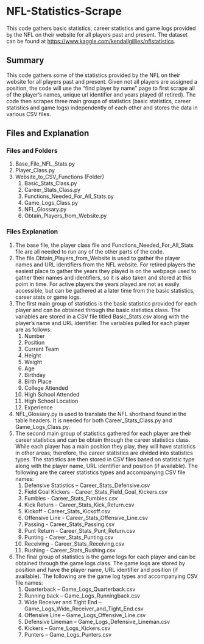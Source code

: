# NFL-Statistics-Scrape
This code gathers basic statistics, career statistics and game logs provided by the NFL on their website for all players past and present.  The dataset can be found at https://www.kaggle.com/kendallgillies/nflstatistics.

## Summary
This code gathers some of the statistics provided by the NFL on their website for all players past and present.  Given not all players are assigned a position, the code will use the “find player by name” page to first scrape all of the player’s names, unique url identifier and years played (if retired).  The code then scrapes three main groups of statistics (basic statistics, career statistics and game logs) independently of each other and stores the data in various CSV files.  

## Files and Explanation
### Files and Folders
1. Base_File_NFL_Stats.py
2. Player_Class.py
3. Website_to_CSV_Functions (Folder)
    1. Basic_Stats_Class.py
    2. Career_Stats_Class.py
    3. Functions_Needed_For_All_Stats.py
    4. Game_Logs_Class.py
    5. NFL_Glossary.py
    6. Obtain_Players_from_Website.py

### Files Explanation
1. The base file, the player class file and Functions_Needed_For_All_Stats file are all needed to run any of the other parts of the code.  
2. The file Obtain_Players_from_Website is used to gather the player names and URL identifiers from the NFL website.  For retired players the easiest place to gather the years they played is on the webpage used to gather their names and identifiers, so it is also taken and stored at this point in time.  For active players the years played are not as easily accessible, but can be gathered at a later time from the basic statistics, career stats or game logs.
3. The first main group of statistics is the basic statistics provided for each player and can be obtained through the basic statistics class.  The variables are stored in a CSV file titled Basic_Stats.csv along with the player’s name and URL identifier.  The variables pulled for each player are as follows:
    1.	Number
    2.	Position
    3.	Current Team
    4.	Height
    5.	Weight
    6.	Age
    7.	Birthday
    8.	Birth Place
    9.	College Attended
    10.	High School Attended
    11.	High School Location
    12.	Experience
4. NFL_Glossary.py is used to translate the NFL shorthand found in the table headers.  It is needed for both Career_Stats_Class.py and Game_Logs_Class.py.
5. The second main group of statistics gathered for each player are their career statistics and can be obtain through the career statistics class.  While each player has a main position they play, they will have statistics in other areas; therefore, the career statistics are divided into statistics types.  The statistics are then stored in CSV files based on statistic type along with the player name, URL identifier and position (if available).  The following are the career statistics types and accompanying CSV file names:
    1.	Defensive Statistics – Career_Stats_Defensive.csv
    2.	Field Goal Kickers - Career_Stats_Field_Goal_Kickers.csv
    3.	Fumbles - Career_Stats_Fumbles.csv
    4.	Kick Return - Career_Stats_Kick_Return.csv
    5.	Kickoff - Career_Stats_Kickoff.csv
    6.	Offensive Line - Career_Stats_Offensive_Line.csv
    7.	Passing - Career_Stats_Passing.csv
    8.	Punt Return - Career_Stats_Punt_Return.csv
    9.	Punting - Career_Stats_Punting.csv
    10.	Receiving - Career_Stats_Receiving.csv
    11.	Rushing - Career_Stats_Rushing.csv
6. The final group of statistics is the game logs for each player and can be obtained through the game logs class.  The game logs are stored by position and have the player name, URL identifier and position (if available).  The following are the game log types and accompanying CSV file names:
    1.	Quarterback – Game_Logs_Quarterback.csv
    2.	Running back – Game_Logs_Runningback.csv
    3.	Wide Receiver and Tight End – Game_Logs_Wide_Receiver_and_Tight_End.csv
    4.	Offensive Line – Game_Logs_Offensive_Line.csv
    5.	Defensive Lineman – Game_Logs_Defensive_Lineman.csv
    6.	Kickers – Game_Logs_Kickers.csv
    7.	Punters – Game_Logs_Punters.csv
